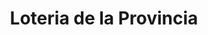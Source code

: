 ---
title: "Loteria de la Provincia"
url: /isidro-casanova/loteria-de-la-provincia/
shop: Lotterie
---